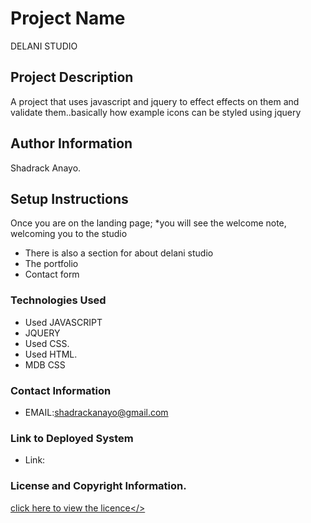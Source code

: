 # Project Name
DELANI STUDIO
## Project Description
A project that uses javascript and jquery to effect effects on them and validate them..basically how example icons can be styled using jquery
## Author Information
 Shadrack Anayo.
## Setup Instructions
Once you are on the landing page;
  *you will see the welcome note, welcoming you to the studio
  * There is also a section for about delani studio
  * The portfolio
  * Contact form
### Technologies Used
  * Used JAVASCRIPT 
  * JQUERY
  * Used CSS.
  * Used HTML.
  * MDB CSS
### Contact Information
  * EMAIL:shadrackanayo@gmail.com
### Link to Deployed System
  * Link:
### License and Copyright Information.
  <a href="./delani studio/LICENSE.txt">click here to view the licence</>